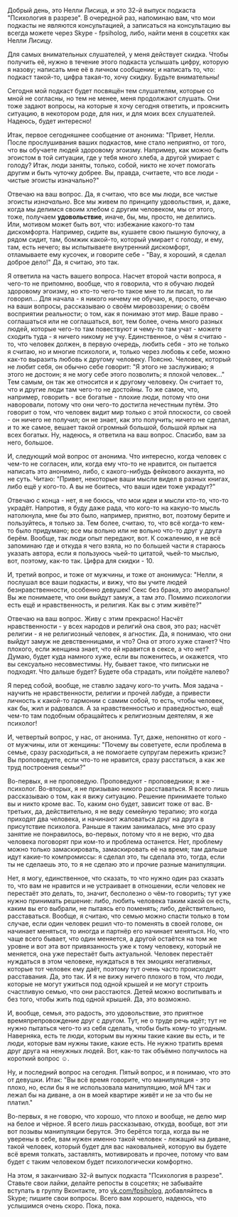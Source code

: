 Добрый день, это Нелли Лисица, и это 32-й выпуск подкаста "Психология в разрезе". В очередной раз, напоминаю вам, что мои подкасты не являются консультацией, а записаться на консультацию вы всегда можете через Skype - fpsiholog, либо, найти меня в соцсетях как Нелли Лисицу. 

Для самых внимательных слушателей, у меня действует скидка. Чтобы получить её, нужно в течение этого подкаста услышать цифру, которую я назову; написать мне её в личном сообщении; и написать то, что: подкаст такой-то, цифра такая-то, хочу скидку. Будьте внимательны!

Сегодня мой подкаст будет посвящён тем слушателям, которые со мной не согласны, но тем не менее, меня продолжают слушать. Они тоже задают вопросы, на которые я хочу сегодня ответить, и прояснить ситуацию, в некотором роде, для них, и для моих всех слушателей. Надеюсь, будет интересно!

Итак, первое сегодняшнее сообщение от анонима:
 "Привет, Нелли. После прослушивания ваших подкастов, мне стало неприятно, от того, что вы обучаете людей здоровому эгоизму. Например, как можно быть эгоистом в той ситуации, где у тебя много хлеба, а другой умирает с голоду? Итак, люди заняты, только, собой, никто не хочет помогать другим и быть чуточку добрее. Вы, правда, считаете, что все люди - чистые эгоисты изначально?"

Отвечаю на ваш вопрос. Да, я считаю, что все мы люди, все чистые эгоисты _изначально_. Все мы живем по принципу удовольствия, и, даже, когда мы делимся своим хлебом с другим человеком, мы от этого, тоже, получаем **удовольствие**, иначе, бы, мы, просто, не делились. Или, мотивом может быть вот, что: избежание какого-то там дискомфорта. Например, сидите вы, кушаете свою пышную булочку, а рядом сидит, там, бомжик какой-то, который умирает с голоду, и ему, там, есть нечего; вы испытываете внутренний дискомфорт, отламываете ему кусочек, и говорите себе - "Вау, я хороший, я сделал доброе дело!" Да, я считаю, это так. 

Я ответила на часть вашего вопроса. Насчет второй части вопроса, я чего-то не припомню, вообще, что я говорила, что я обучаю людей здоровому эгоизму, но кто-то чего-то такое мне то ли писал, то ли говорил... Для начала - я никого ничему не обучаю, я, просто, отвечаю на ваши вопросы, рассказываю о своём мировоззрении; о своём восприятии реальности; о том, как я понимаю этот мир. Ваше право - соглашаться или не соглашаться, вот, тем более, очень много разных людей, которые чего-то там повествуют и чему-то там учат - можете сходить туда - я ничего никому не учу. Единственное, о чём я считаю - то, что человек должен, в первую очередь, любить себя - это не только я считаю, но и многие психологи, и, только через любовь к себе, можно как-то выразить любовь к другому человеку. Поясню. Человек, который не любит себя, он обычно себе говорит: "Я этого не заслуживаю; я этого не достоин; я не могу себе этого позволить; я плохой человек..." Тем самым, он так же относится и к другому человеку. Он считает то, что и другие люди там чего-то не достойны. То же самое, что, например, говорить -  все богатые - плохие люди, потому что они наворовали, потому что они чего-то достигла нечестным путём. Это говорит о том, что человек видит мир только с этой плоскости, со своей - он ничего не получил; он не знает, как это получить; ничего не сделал, и то же самое, вешает такой огромный большой, большой ярлык на всех богатых. Ну, надеюсь, я ответила на ваш вопрос. Спасибо, вам за него, большое. 

И, следующий мой вопрос от анонима. Что интересно, когда человек с чем-то не согласен, или, когда ему что-то не нравится, он пытается написать это анонимно, либо, с какого-нибудь фейкового аккаунта, но не суть. Читаю: 
 "Привет, некоторые ваши мысли видел в разных книгах, либо ещё у кого-то. А вы не боитесь, что ваши идеи тоже украдут?" 

Отвечаю с конца - нет, я не боюсь, что мои идеи и мысли кто-то, что-то украдёт. Напротив, я буду даже рада, что кого-то на какую-то мысль натолкнула, мне бы это было, например, приятно, вот, поэтому берите и пользуйтесь, я только за. Тем более, считаю, то, что всё когда-то кем-то было придумано; все мы вольно или не вольно что-то друг у друга берём. Вообще, так люди опыт передают, вот. К сожалению, я не всё запоминаю где и откуда я чего взяла, но по большей части я стараюсь указать автора, если я пользуюсь чьей-то цитатой, чьей-то мыслью, вот, поэтому, как-то так. 
Цифра для скидки - 10.

И, третий вопрос, и тоже от мужчины, и тоже от анонимуса:
 "Нелли, я послушал все ваши подкасты, и вижу, что вы учите людей безнравственности, особенно девушек! Секс без брака, это аморально! Вы же понимаете, что они выйдут замуж, а там *это*. Помимо психологии есть ещё и нравственность, и религия. Как вы с этим живёте?"

Отвечаю на ваш вопрос. Живу с этим прекрасно! Насчёт нравственности - у всех народов и религий она своя, это раз; насчёт религии -  я не религиозный человек, я агностик. Да, я понимаю, что они выйдут замуж не девственницами, и что? Она от этого хуже станет? Что плохого, если женщина знает, что ей нравится в сексе, а что нет? Думаю, будет куда намного хуже, если вы поженитесь, и окажется, что вы сексуально несовместимы. Ну, бывает такое, что пиписьки не подходят. Что дальше будет? Будете оба страдать, или пойдёте налево?

Я перед собой, вообще, не ставлю задачу кого-то учить. Моя задача - научить не нравственности, религии и прочей лабуде, а привести личность к какой-то гармонии с самим собой, то есть, чтобы человек, как бы, жил и радовался. А за нравственностью и праведностью, ещё чем-то там подобным обращайтесь к религиозным деятелям, я же психолог!

И, четвертый вопрос, у нас, от анонима. Тут, даже, непонятно от кого - от мужчины, или от женщины:
 "Почему вы советуете, если проблема в семье, сразу расходиться, а не помогаете супругам пережить кризис? Вы проповедуете, если что-то не нравится, сразу расстаться, а как же труд построения семьи?"

Во-первых, я не проповедую. Проповедуют - проповедники; я же - психолог. Во-вторых, я не призываю никого расставаться. Я всего лишь рассказываю о том, как я вижу ситуацию. Решение принимаете только вы и никто кроме вас. То, каким оно будет, зависит тоже от вас. В-третьих, да, действительно, я не веду семейную терапию; это когда приходят два человека, и начинают жаловаться друг на друга в присутствие психолога. Раньше я таким занималась, мне это сразу занятие не понравилось, во-первых, потому что я не верю, что два человека поговорят при ком-то и проблема останется. Нет, проблему можно только замаскировать, замаскировать её на время; там дальше идут какие-то компромиссы: я сделал это, ты сделала это, тогда, если ты не сделаешь это, то я не сделаю это и прочие разные манипуляции.

Нет, я могу, единственное, что сказать, то что нужно один раз сказать то, что вам не нравится и не устраивает в отношении, если человек не перестаёт это делать, то, значит, бесполезно о чём-то говорить; тут уже нужно принимать решение: либо, любить человека таким какой он есть, каким вы его выбрали, не пытаясь его поменять; либо, действительно, расставаться. Вообще, я считаю, что семью можно спасти только в том случае, если один человек решил что-то поменять в своей голове, он начинает меняться, то иногда и партнёр его начинает меняться. Но, что чаще всего бывает, что один меняется, а другой остаётся на том же уровне и вот эта вот привязанность уже к тому человеку, который не меняется, она уже перестаёт быть актуальной. Человек перестаёт нуждаться в этом человеке, нуждаться в тех эмоциях негативных, которые тот человек ему даёт, поэтому тут очень часто происходят расставания. Да, это так. 
И я не вижу ничего плохого в том, что люди, которые не могут ужиться под одной крышей и не могут строить счастливую семью, что они расстаются. Детей можно воспитывать и без того, чтобы жить под одной крышей. Да, это возможно. 

И, вообще, семья, это радость, это удовольствие, это приятное времяпрепровождение друг с другом. Тут, не о труде речь идёт; тут не нужно пытаться чего-то из себя сделать, чтобы быть кому-то угодным. Наверняка, есть те люди, которым вы нужны такие какие вы есть, и те люди, которые вам нужны такие, какие есть. Не нужно тратить время друг друга на ненужных людей. Вот, как-то так объёмно получилось на короткий вопрос ☺︎. 

Ну, и последний вопрос на сегодня. Пятый вопрос, и я понимаю, что это от девушки. Итак:
 "Вы всё время говорите, что манипуляция - это плохо, но, если бы я не использовала манипуляцию, мой МЧ так и лежал бы на диване, а он в моей квартире живёт и не за что бы не платил."

Во-первых, я не говорю, что хорошо, что плохо и вообще, не делю мир на белое и чёрное. Я всего лишь рассказываю, откуда, вообще, вот эти вот позывы манипуляции берутся. Это берётся тогда, когда вы не уверены в себе, вам нужен именно такой человек - лежащий на диване, такой человек, который будет для вас наковальней, которую вы будете всё время толкать, заставлять, мотивировать и прочее, потому что вам будет с таким человеком будет психологически комфортно. 

На этом, я заканчиваю 32-й выпуск подкаста "Психология в разрезе". Ставьте свои лайки, делайте репосты в соцсетях; не забывайте вступать в группу Вконтакте, это [vk.com/fpsiholog](vk.com/fpsiholog), добавляйтесь в Skype; пишите свои вопросы. Всего вам хорошего, надеюсь, что услышимся очень скоро. Пока, пока. 


